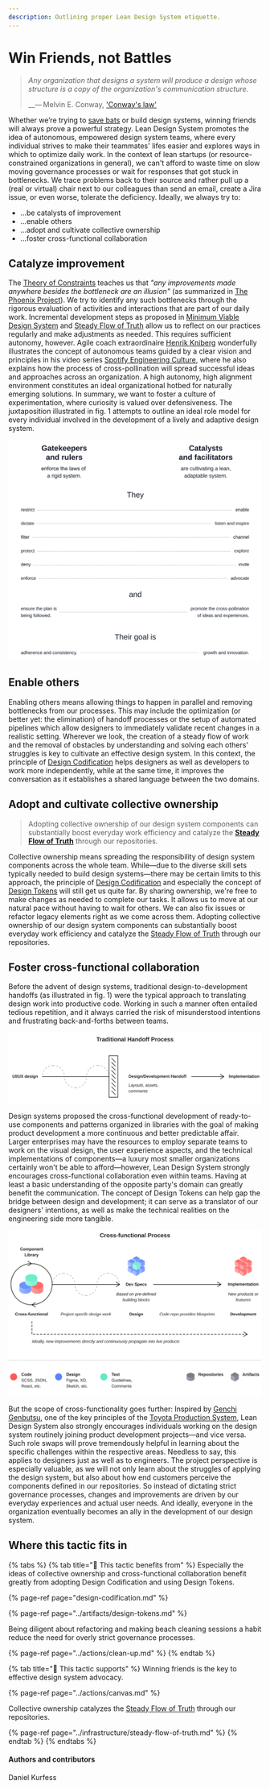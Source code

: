 ```yaml
---
description: Outlining proper Lean Design System etiquette.
---
```


# Win Friends, not Battles

> _Any organization that designs a system will produce a design whose structure is a copy of the organization's communication structure._
>
>   __— Melvin E. Conway, ['Conway's law'](https://en.wikipedia.org/wiki/Conway%27s_law)

Whether we’re trying to [save bats](https://www.youtube.com/watch?v=_7Z7m6Fz_UA) or build design systems, winning friends will always prove a powerful strategy. Lean Design System promotes the idea of autonomous, empowered design system teams, where every individual strives to make their teammates' lifes easier and explores ways in which to optimize daily work. In the context of lean startups \(or resource-constrained organizations in general\), we can't afford to waste time on slow moving governance processes or wait for responses that got stuck in bottlenecks. We trace problems back to their source and rather pull up a \(real or virtual\) chair next to our colleagues than send an email, create a Jira issue, or even worse, tolerate the deficiency. Ideally, we always try to:

* …be catalysts of improvement
* …enable others
* …adopt and cultivate collective ownership
* …foster cross-functional collaboration

## Catalyze improvement

The [Theory of Constraints](https://en.wikipedia.org/wiki/Theory_of_constraints) teaches us that _"any improvements made anywhere besides the bottleneck are an illusion"_ \(as summarized in [The Phoenix Project](https://itrevolution.com/the-phoenix-project/)\). We try to identify any such bottlenecks through the rigorous evaluation of activities and interactions that are part of our daily work. Incremental development steps as proposed in [Minimum Viable Design System](minimum-viable-design-system.md) and [Steady Flow of Truth](../infrastructure/steady-flow-of-truth.md) allow us to reflect on our practices regularly and make adjustments as needed. This requires sufficient autonomy, however. Agile coach extraordinaire [Henrik Kniberg](https://twitter.com/henrikkniberg) wonderfully illustrates the concept of autonomous teams guided by a clear vision and principles in his video series [Spotify Engineering Culture](https://www.youtube.com/watch?v=4GK1NDTWbkY), where he also explains how the process of cross-pollination will spread successful ideas and approaches across an organization. A high autonomy, high alignment environment constitutes an ideal organizational hotbed for naturally emerging solutions. In summary, we want to foster a culture of experimentation, where curiosity is valued over defensiveness. The juxtaposition illustrated in fig. 1 attempts to outline an ideal role model for every individual involved in the development of a lively and adaptive design system.

![Fig. 1: Gatekeepers x Catalysts](../../.gitbook/assets/fig_role.svg)

## Enable others

Enabling others means allowing things to happen in parallel and removing bottlenecks from our processes. This may include the optimization \(or better yet: the elimination\) of handoff processes or the setup of automated pipelines which allow designers to immediately validate recent changes in a realistic setting. Wherever we look, the creation of a steady flow of work and the removal of obstacles by understanding and solving each others' struggles is key to cultivate an effective design system. In this context, the principle of [Design Codification](design-codification.md) helps designers as well as developers to work more independently, while at the same time, it improves the conversation as it establishes a shared language between the two domains. 

## Adopt and cultivate collective ownership

> Adopting collective ownership of our design system components can substantially boost everyday work efficiency and catalyze the [**Steady Flow of Truth**](../infrastructure/steady-flow-of-truth.md) through our repositories.

Collective ownership means spreading the responsibility of design system components across the whole team. While—due to the diverse skill sets typically needed to build design systems—there may be certain limits to this approach, the principle of [Design Codification](design-codification.md) and especially the concept of [Design Tokens](../artifacts/design-tokens.md) will still get us quite far. By sharing ownership, we're free to make changes as needed to complete our tasks. It allows us to move at our natural pace without having to wait for others.  We can also fix issues or refactor legacy elements right as we come across them. Adopting collective ownership of our design system components can substantially boost everyday work efficiency and catalyze the [Steady Flow of Truth](../infrastructure/steady-flow-of-truth.md) through our repositories.

## Foster cross-functional collaboration

Before the advent of design systems, traditional design-to-development handoffs \(as illustrated in fig. 1\) were the typical approach to translating design work into productive code. Working in such a manner often entailed tedious repetition, and it always carried the risk of misunderstood intentions and frustrating back-and-forths between teams.

![Fig. 2: Traditional Handoff](../../.gitbook/assets/fig_handoff.svg)

Design systems proposed the cross-functional development of ready-to-use components and patterns organized in libraries with the goal of making product development a more continuous and better predictable affair. Larger enterprises may have the resources to employ separate teams to work on the visual design, the user experience aspects, and the technical implementations of components—a luxury most smaller organizations certainly won't be able to afford—however, Lean Design System strongly encourages cross-functional collaboration even within teams. Having at least a basic understanding of the opposite party's domain can greatly benefit the communication. The concept of Design Tokens can help gap the bridge between design and development; it can serve as a translator of our designers' intentions, as well as make the technical realities on the engineering side more tangible.

![Fig. 3: Cross-functional Process with a Design System in place](../../.gitbook/assets/fig_cross_functionality.svg)

But the scope of cross-functionality goes further: Inspired by [Genchi Genbutsu](https://en.wikipedia.org/wiki/Genchi_Genbutsu), one of the key principles of the [Toyota Production System](https://en.wikipedia.org/wiki/Toyota_Production_System), Lean Design System also strongly encourages individuals working on the design system routinely joining product development projects—and vice versa. Such role swaps will prove tremendously helpful in learning about the specific challenges within the respective areas. Needless to say, this applies to designers just as well as to engineers. The project perspective is especially valuable, as we will not only learn about the struggles of applying the design system, but also about how end customers perceive the components defined in our repositories. So instead of dictating strict governance processes, changes and improvements are driven by our everyday experiences and actual user needs. And ideally, everyone in the organization eventually becomes an ally in the development of our design system.

## Where this tactic fits in

{% tabs %}
{% tab title="🙏  This tactic benefits from" %}
Especially the ideas of collective ownership and cross-functional collaboration benefit greatly from adopting Design Codification and using Design Tokens.

{% page-ref page="design-codification.md" %}

{% page-ref page="../artifacts/design-tokens.md" %}

Being diligent about refactoring and making beach cleaning sessions a habit reduce the need for overly strict governance processes. 

{% page-ref page="../actions/clean-up.md" %}
{% endtab %}

{% tab title="💪  This tactic supports" %}
Winning friends is the key to effective design system advocacy.

{% page-ref page="../actions/canvas.md" %}

Collective ownership catalyzes the [Steady Flow of Truth](../infrastructure/steady-flow-of-truth.md) through our repositories.

{% page-ref page="../infrastructure/steady-flow-of-truth.md" %}
{% endtab %}
{% endtabs %}

#### Authors and contributors

Daniel Kurfess

